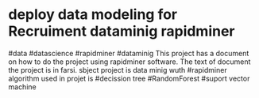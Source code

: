 # deploy data modeling for Recruiment dataminig rapidminer
#data #datascience #rapidminer #dataminig 
This project has a document on how to do the project using rapidminer software. The text of document the project is in farsi.
sbject project is data minig wuth #rapidminer
algorithm used in projet is #decission tree #RandomForest #suport vector machine 
